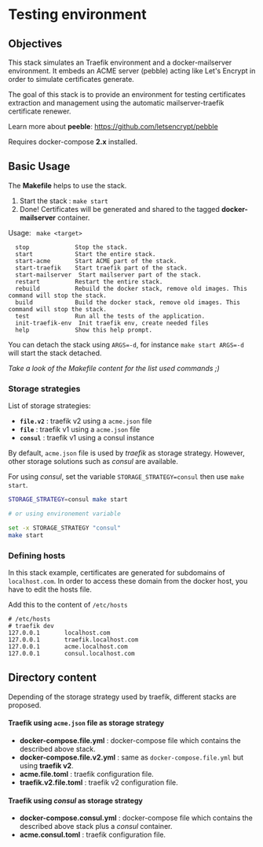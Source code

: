 # Testing environment

## Objectives

This stack simulates an Traefik environment and a docker-mailserver environment. It embeds an ACME server (pebble) acting like Let's Encrypt
in order to simulate certificates generate.

The goal of this stack is to provide an environment for testing certificates extraction and management using the automatic mailserver-traefik certificate renewer.

Learn more about **peeble**: https://github.com/letsencrypt/pebble

Requires docker-compose **2.x** installed.

## Basic Usage

The **Makefile** helps to use the stack.

1. Start the stack : `make start`
1. Done! Certificates will be generated and shared to the tagged **docker-mailserver** container.

Usage: ` make <target>`
```
  stop             Stop the stack.
  start            Start the entire stack.
  start-acme       Start ACME part of the stack.
  start-traefik    Start traefik part of the stack.
  start-mailserver  Start mailserver part of the stack.
  restart          Restart the entire stack.
  rebuild          Rebuild the docker stack, remove old images. This command will stop the stack.
  build            Build the docker stack, remove old images. This command will stop the stack.
  test             Run all the tests of the application.
  init-traefik-env  Init traefik env, create needed files
  help             Show this help prompt.
```

You can detach the stack using `ARGS=-d`, for instance `make start ARGS=-d` will start the stack detached.

_Take a look of the Makefile content for the list used commands ;)_

### Storage strategies

List of storage strategies:
- **`file.v2`** : traefik v2 using a `acme.json` file
- **`file`** : traefik v1 using a `acme.json` file
- **`consul`** : traefik v1 using a consul instance

By default, `acme.json` file is used by _traefik_ as storage strategy. 
However, other storage solutions such as _consul_ are available.

For using _consul_, set the variable `STORAGE_STRATEGY=consul` then use `make start`.
```bash
STORAGE_STRATEGY=consul make start

# or using environement variable

set -x STORAGE_STRATEGY "consul"
make start
```

### Defining hosts
In this stack example, certificates are generated for subdomains of `localhost.com`.
In order to access these domain from the docker host, you have to edit the hosts file.

Add this to the content of `/etc/hosts`
```
# /etc/hosts
# traefik dev
127.0.0.1       localhost.com
127.0.0.1       traefik.localhost.com
127.0.0.1       acme.localhost.com
127.0.0.1       consul.localhost.com
```

## Directory content
Depending of the storage strategy used by traefik, different stacks are proposed.

#### Traefik using `acme.json` file as storage strategy
* **docker-compose.file.yml** : docker-compose file which contains the described above stack.
* **docker-compose.file.v2.yml** : same as `docker-compose.file.yml` but using **traefik v2**.
* **acme.file.toml** : traefik configuration file.
* **traefik.v2.file.toml** : traefik v2 configuration file.

#### Traefik using _consul_ as storage strategy
* **docker-compose.consul.yml** : docker-compose file which contains the described above stack plus a _consul_ container.
* **acme.consul.toml** : traefik configuration file.


